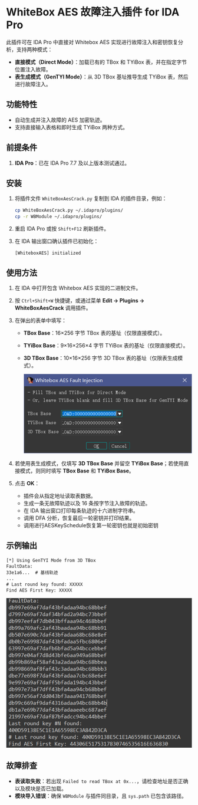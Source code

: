 # WhiteBox AES 故障注入插件 for IDA Pro

此插件可在 IDA Pro 中直接对 Whitebox AES 实现进行故障注入和密钥恢复分析，支持两种模式：

* **直接模式（Direct Mode）**：加载已有的 TBox 和 TYiBox 表，并在指定字节位置注入故障。
* **表生成模式（GenTYI Mode）**：从 3D TBox 基址推导生成 TYiBox 表，然后进行故障注入。

## 功能特性

* 自动生成并注入故障的 AES 加密轨迹。
* 支持直接输入表格和即时生成 TYiBox 两种方式。

## 前提条件

1. **IDA Pro**：已在 IDA Pro 7.7 及以上版本测试通过。

## 安装

1. 将插件文件 `WhiteBoxAesCrack.py` 复制到 IDA 的插件目录，例如：

   ```bash
   cp WhiteBoxAesCrack.py ~/.idapro/plugins/
   cp -r WBModule ~/.idapro/plugins/
   ```

2. 重启 IDA Pro 或按 `Shift+F12` 刷新插件。

3. 在 IDA 输出窗口确认插件已初始化：

   ```text
   [WhiteboxAES] initialized
   ```

## 使用方法

1. 在 IDA 中打开包含 Whitebox AES 实现的二进制文件。

2. 按 `Ctrl+Shift+W` 快捷键，或通过菜单 **Edit → Plugins → WhiteBoxAesCrack** 调用插件。

3. 在弹出的表单中填写：

   * **TBox Base**：16×256 字节 TBox 表的基址（仅限直接模式）。

   * **TYiBox Base**：9×16×256×4 字节 TYiBox 表的基址（仅限直接模式）。

   * **3D TBox Base**：10×16×256 字节 3D TBox 表的基址（仅限表生成模式）。

     ![image-20250624180244715](README/image-20250624180244715.png)

4. 若使用表生成模式，仅填写 **3D TBox Base** 并留空 **TYiBox Base**；若使用直接模式，则同时填写 **TBox Base** 和 **TYiBox Base**。

5. 点击 **OK**：

   * 插件会从指定地址读取表数据。
   * 生成一条无故障轨迹以及 16 条按字节注入故障的轨迹。
   * 在 IDA 输出窗口打印每条轨迹的十六进制字符串。
   * 调用 DFA 分析，恢复最后一轮密钥并打印结果。
   * 调用进行AESKeySchedule恢复第一轮密钥也就是初始密钥

## 示例输出

```text
[*] Using GenTYI Mode from 3D TBox
FaultData:
33e1a6...  # 基线轨迹
...
# Last round key found: XXXXX
Find AES First Key: XXXXX
```

![image-20250624175629972](README/image-20250624175629972.png)

## 故障排查

* **表读取失败**：若出现 `Failed to read TBox at 0x...`，请检查地址是否正确以及模块是否已加载。
* **模块导入错误**：确保 `WBModule` 与插件同目录，且 `sys.path` 已包含该路径。

